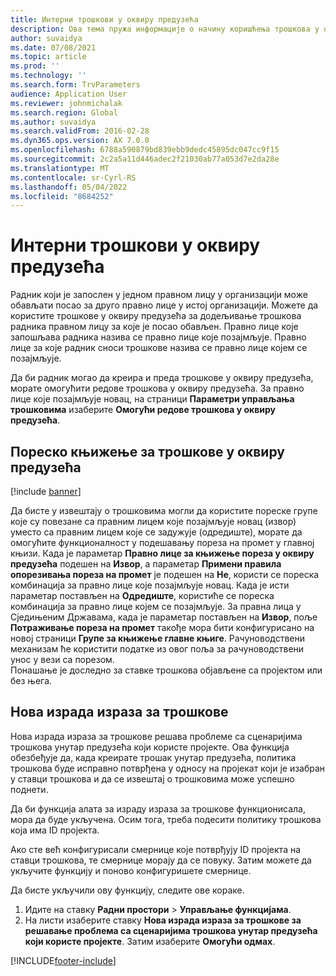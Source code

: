 ```yaml
---
title: Интерни трошкови у оквиру предузећа
description: Ова тема пружа информације о начину коришћења трошкова у оквиру предузећа за додељивање трошкова радника правном лицу за које је посао обављен.
author: suvaidya
ms.date: 07/08/2021
ms.topic: article
ms.prod: ''
ms.technology: ''
ms.search.form: TrvParameters
audience: Application User
ms.reviewer: johnmichalak
ms.search.region: Global
ms.author: suvaidya
ms.search.validFrom: 2016-02-28
ms.dyn365.ops.version: AX 7.0.0
ms.openlocfilehash: 6788a590879bd839ebb9dedc45895dc047cc9f15
ms.sourcegitcommit: 2c2a5a11d446adec2f21030ab77a053d7e2da28e
ms.translationtype: MT
ms.contentlocale: sr-Cyrl-RS
ms.lasthandoff: 05/04/2022
ms.locfileid: "8684252"
---
```

# <a name="intercompany-expenses"></a>Интерни трошкови у оквиру предузећа

Радник који је запослен у једном правном лицу у организацији може обављати посао за друго правно лице у истој организацији. Можете да користите трошкове у оквиру предузећа за додељивање трошкова радника правном лицу за које је посао обављен. Правно лице које запошљава радника назива се правно лице које позајмљује. Правно лице за које радник сноси трошкове назива се правно лице којем се позајмљује. 

Да би радник могао да креира и преда трошкове у оквиру предузећа, морате омогућити редове трошкова у оквиру предузећа. За правно лице које позајмљује новац, на страници **Параметри управљања трошковима** изаберите **Омогући редове трошкова у оквиру предузећа**. 

## <a name="tax-posting-for-intercompany-expenses"></a>Пореско књижење за трошкове у оквиру предузећа

[!include [banner](../includes/banner.md)]

Да бисте у извештају о трошковима могли да користите пореске групе које су повезане са правним лицем које позајмљује новац (извор) уместо са правним лицем које се задужује (одредиште), морате да омогућите функционалност у подешавању пореза на промет у главној књизи. Када је параметар **Правно лице за књижење пореза у оквиру предузећа** подешен на **Извор**, а параметар **Примени правила опорезивања пореза на промет** је подешен на **Не**, користи се пореска комбинација за правно лице које позајмљује новац. Када је исти параметар постављен на **Одредиште**, користиће се пореска комбинација за правно лице којем се позајмљује. За правна лица у Сједињеним Државама, када је параметар постављен на **Извор**, поље **Потраживање пореза на промет** такође мора бити конфигурисано на новој страници **Групе за књижење главне књиге**. Рачуноводствени механизам ће користити податке из овог поља за рачуноводствени унос у вези са порезом.   
Понашање је доследно за ставке трошкова објављене са пројектом или без њега.  

## <a name="new-expense-expression-builder"></a>Нова израда израза за трошкове

Нова израда израза за трошкове решава проблеме са сценаријима трошкова унутар предузећа који користе пројекте. Ова функција обезбеђује да, када креирате трошак унутар предузећа, политика трошкова буде исправно потврђена у односу на пројекат који је изабран у ставци трошкова и да се извештај о трошковима може успешно поднети.

Да би функција алата за израду израза за трошкове функционисала, мора да буде укључена. Осим тога, треба подесити политику трошкова која има ID пројекта.

Ако сте већ конфигурисали смернице које потврђују ID пројекта на ставци трошкова, те смернице морају да се повуку. Затим можете да укључите функцију и поново конфигуришете смернице.

Да бисте укључили ову функцију, следите ове кораке.

1. Идите на ставку **Радни простори** \> **Управљање функцијама**.
2. На листи изаберите ставку **Нова израда израза за трошкове за решавање проблема са сценаријима трошкова унутар предузећа који користе пројекте**. Затим изаберите **Омогући одмах**.

[!INCLUDE[footer-include](../includes/footer-banner.md)]

